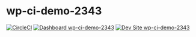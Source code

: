 # wp-ci-demo-2343

[![CircleCI](https://circleci.com/gh/populist/wp-ci-demo-2343.svg?style=shield)](https://circleci.com/gh/populist/wp-ci-demo-2343)
[![Dashboard wp-ci-demo-2343](https://img.shields.io/badge/dashboard-wp_ci_demo_2343-yellow.svg)](https://dashboard.pantheon.io/sites/eef2b8fb-f14f-433e-bd49-972825d4ce77#dev/code)
[![Dev Site wp-ci-demo-2343](https://img.shields.io/badge/site-wp_ci_demo_2343-blue.svg)](http://dev-wp-ci-demo-2343.pantheonsite.io/)